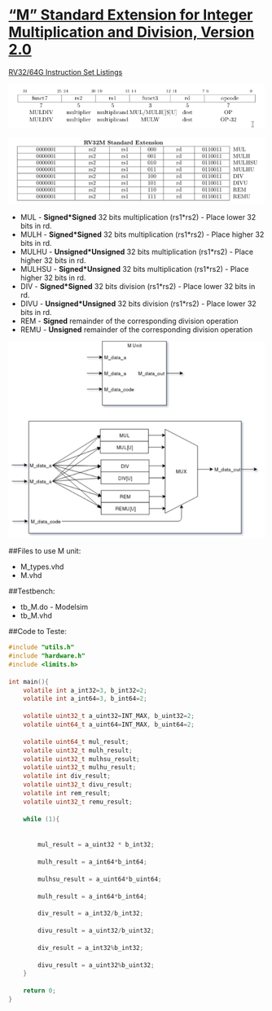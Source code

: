 # [“M” Standard Extension for Integer Multiplication and Division, Version 2.0](https://content.riscv.org/wp-content/uploads/2017/05/riscv-spec-v2.2.pdf#chapter.6)

[RV32/64G Instruction Set Listings](https://content.riscv.org/wp-content/uploads/2017/05/riscv-spec-v2.2.pdf#chapter.19)

![M word](./img/M_word.png)

![RV32M Standard Extension](./img/rv32M_standard_extension.png)

* MUL - **Signed\*Signed** 32 bits multiplication (rs1*rs2) - Place lower 32 bits in rd.
* MULH - **Signed\*Signed** 32 bits multiplication (rs1*rs2) - Place higher 32 bits in rd.
* MULHU - **Unsigned\*Unsigned** 32 bits multiplication (rs1*rs2) - Place higher 32 bits in rd.
* MULHSU - **Signed\*Unsigned** 32 bits multiplication (rs1*rs2) - Place higher 32 bits in rd.
* DIV - **Signed\*Signed** 32 bits division (rs1*rs2) - Place lower 32 bits in rd.
* DIVU - **Unsigned\*Unsigned** 32 bits division (rs1*rs2) - Place lower 32 bits in rd.
* REM - **Signed** remainder of the corresponding division operation
* REMU - **Unsigned** remainder of the corresponding division operation

![RV32M Standard Extension](./img/M_unit.png)

##Files to use M unit:

* M_types.vhd
* M.vhd

##Testbench:

* tb_M.do - Modelsim
* tb_M.vhd

##Code to Teste:
```C
#include "utils.h"
#include "hardware.h"
#include <limits.h>

int main(){
	volatile int a_int32=3, b_int32=2;
	volatile int a_int64=3, b_int64=2;

	volatile uint32_t a_uint32=INT_MAX, b_uint32=2;
	volatile uint64_t a_uint64=INT_MAX, b_uint64=2;

	volatile uint64_t mul_result;
   	volatile uint32_t mulh_result;
   	volatile uint32_t mulhsu_result;
   	volatile uint32_t mulhu_result;
   	volatile int div_result;
   	volatile uint32_t divu_result;
   	volatile int rem_result;
   	volatile uint32_t remu_result;

	while (1){


		mul_result = a_uint32 * b_int32;

		mulh_result = a_int64*b_int64;

		mulhsu_result = a_uint64*b_uint64;

		mulh_result = a_int64*b_int64;

		div_result = a_int32/b_int32;

		divu_result = a_uint32/b_uint32;

		div_result = a_int32%b_int32;

		divu_result = a_uint32%b_uint32;
	}

	return 0;
}
```

